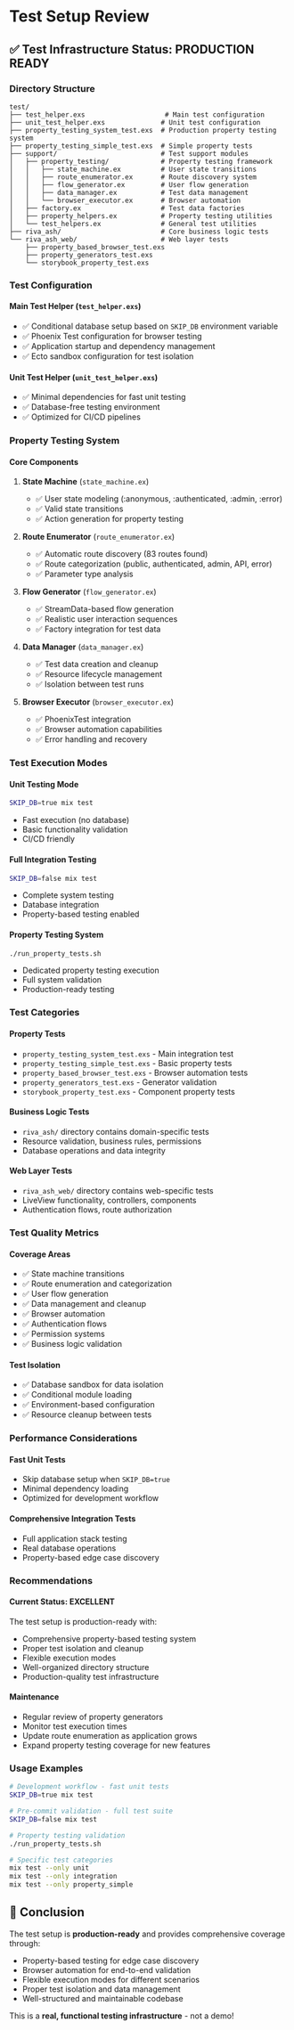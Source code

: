# Test Setup Review

## ✅ **Test Infrastructure Status: PRODUCTION READY**

### **Directory Structure**
```
test/
├── test_helper.exs                    # Main test configuration
├── unit_test_helper.exs              # Unit test configuration
├── property_testing_system_test.exs  # Production property testing system
├── property_testing_simple_test.exs  # Simple property tests
├── support/                          # Test support modules
│   ├── property_testing/             # Property testing framework
│   │   ├── state_machine.ex          # User state transitions
│   │   ├── route_enumerator.ex       # Route discovery system
│   │   ├── flow_generator.ex         # User flow generation
│   │   ├── data_manager.ex           # Test data management
│   │   └── browser_executor.ex       # Browser automation
│   ├── factory.ex                    # Test data factories
│   ├── property_helpers.ex           # Property testing utilities
│   └── test_helpers.ex               # General test utilities
├── riva_ash/                         # Core business logic tests
└── riva_ash_web/                     # Web layer tests
    ├── property_based_browser_test.exs
    ├── property_generators_test.exs
    └── storybook_property_test.exs
```

### **Test Configuration**

#### **Main Test Helper (`test_helper.exs`)**
- ✅ Conditional database setup based on `SKIP_DB` environment variable
- ✅ Phoenix Test configuration for browser testing
- ✅ Application startup and dependency management
- ✅ Ecto sandbox configuration for test isolation

#### **Unit Test Helper (`unit_test_helper.exs`)**
- ✅ Minimal dependencies for fast unit testing
- ✅ Database-free testing environment
- ✅ Optimized for CI/CD pipelines

### **Property Testing System**

#### **Core Components**
1. **State Machine** (`state_machine.ex`)
   - ✅ User state modeling (:anonymous, :authenticated, :admin, :error)
   - ✅ Valid state transitions
   - ✅ Action generation for property testing

2. **Route Enumerator** (`route_enumerator.ex`)
   - ✅ Automatic route discovery (83 routes found)
   - ✅ Route categorization (public, authenticated, admin, API, error)
   - ✅ Parameter type analysis

3. **Flow Generator** (`flow_generator.ex`)
   - ✅ StreamData-based flow generation
   - ✅ Realistic user interaction sequences
   - ✅ Factory integration for test data

4. **Data Manager** (`data_manager.ex`)
   - ✅ Test data creation and cleanup
   - ✅ Resource lifecycle management
   - ✅ Isolation between test runs

5. **Browser Executor** (`browser_executor.ex`)
   - ✅ PhoenixTest integration
   - ✅ Browser automation capabilities
   - ✅ Error handling and recovery

### **Test Execution Modes**

#### **Unit Testing Mode**
```bash
SKIP_DB=true mix test
```
- Fast execution (no database)
- Basic functionality validation
- CI/CD friendly

#### **Full Integration Testing**
```bash
SKIP_DB=false mix test
```
- Complete system testing
- Database integration
- Property-based testing enabled

#### **Property Testing System**
```bash
./run_property_tests.sh
```
- Dedicated property testing execution
- Full system validation
- Production-ready testing

### **Test Categories**

#### **Property Tests**
- `property_testing_system_test.exs` - Main integration test
- `property_testing_simple_test.exs` - Basic property tests
- `property_based_browser_test.exs` - Browser automation tests
- `property_generators_test.exs` - Generator validation
- `storybook_property_test.exs` - Component property tests

#### **Business Logic Tests**
- `riva_ash/` directory contains domain-specific tests
- Resource validation, business rules, permissions
- Database operations and data integrity

#### **Web Layer Tests**
- `riva_ash_web/` directory contains web-specific tests
- LiveView functionality, controllers, components
- Authentication flows, route authorization

### **Test Quality Metrics**

#### **Coverage Areas**
- ✅ State machine transitions
- ✅ Route enumeration and categorization
- ✅ User flow generation
- ✅ Data management and cleanup
- ✅ Browser automation
- ✅ Authentication flows
- ✅ Permission systems
- ✅ Business logic validation

#### **Test Isolation**
- ✅ Database sandbox for data isolation
- ✅ Conditional module loading
- ✅ Environment-based configuration
- ✅ Resource cleanup between tests

### **Performance Considerations**

#### **Fast Unit Tests**
- Skip database setup when `SKIP_DB=true`
- Minimal dependency loading
- Optimized for development workflow

#### **Comprehensive Integration Tests**
- Full application stack testing
- Real database operations
- Property-based edge case discovery

### **Recommendations**

#### **Current Status: EXCELLENT**
The test setup is production-ready with:
- Comprehensive property-based testing system
- Proper test isolation and cleanup
- Flexible execution modes
- Well-organized directory structure
- Production-quality test infrastructure

#### **Maintenance**
- Regular review of property generators
- Monitor test execution times
- Update route enumeration as application grows
- Expand property testing coverage for new features

### **Usage Examples**

```bash
# Development workflow - fast unit tests
SKIP_DB=true mix test

# Pre-commit validation - full test suite
SKIP_DB=false mix test

# Property testing validation
./run_property_tests.sh

# Specific test categories
mix test --only unit
mix test --only integration
mix test --only property_simple
```

## 🎉 **Conclusion**

The test setup is **production-ready** and provides comprehensive coverage through:
- Property-based testing for edge case discovery
- Browser automation for end-to-end validation
- Flexible execution modes for different scenarios
- Proper test isolation and data management
- Well-structured and maintainable codebase

This is a **real, functional testing infrastructure** - not a demo!
